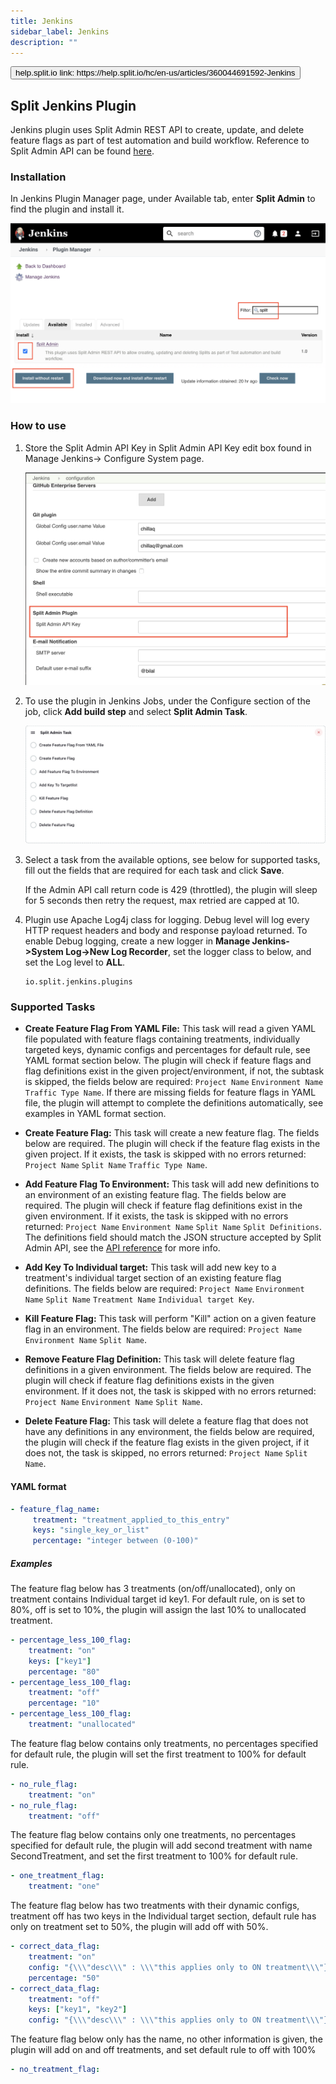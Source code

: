 ```yaml
---
title: Jenkins
sidebar_label: Jenkins
description: ""
---
```


<p>
  <button style={{borderRadius:'8px', border:'1px', fontFamily:'Courier New', fontWeight:'800', textAlign:'left'}}> help.split.io link: https://help.split.io/hc/en-us/articles/360044691592-Jenkins </button>
</p>

## Split Jenkins Plugin
Jenkins plugin uses Split Admin REST API to create, update, and delete feature flags as part of test automation and build workflow. Reference to Split Admin API can be found [here](https://docs.split.io/reference).

### Installation
In Jenkins Plugin Manager page, under Available tab, enter **Split Admin** to find the plugin and install it.

![](./static/jenkins-plugin-manager.png)

### How to use

1. Store the Split Admin API Key in Split Admin API Key edit box found in Manage Jenkins-> Configure System page.

   ![](./static/jenkins-configuration.png)

2. To use the plugin in Jenkins Jobs, under the Configure section of the job, click **Add build step** and select **Split Admin Task**.

   ![](./static/jenkins-splitadmin-task.png)

3. Select a task from the available options, see below for supported tasks, fill out the fields that are required for each task and click **Save**.

   If the Admin API call return code is 429 (throttled), the plugin will sleep for 5 seconds then retry the request, max retried are capped at 10.

4. Plugin use Apache Log4j class for logging. Debug level will log every HTTP request headers and body and response payload returned. To enable Debug logging, create a new logger in **Manage Jenkins->System Log->New Log Recorder**, set the logger class to below, and set the Log level to **ALL**.

<ul>

```
io.split.jenkins.plugins
```

</ul>

### Supported Tasks

* **Create Feature Flag From YAML File:** This task will read a given YAML file populated with feature flags containing treatments, individually targeted keys, dynamic configs and percentages for default rule, see YAML format section below. The plugin will check if feature flags and flag definitions exist in the given project/environment, if not, the subtask is skipped, the fields below are required: `Project Name` `Environment Name` `Traffic Type Name`.
   If there are missing fields for feature flags in YAML file, the plugin will attempt to complete the definitions automatically, see examples in YAML format section.

* **Create Feature Flag:** This task will create a new feature flag. The fields below are required. The plugin will check if the feature flag exists in the given project. If it exists, the task is skipped with no errors returned: `Project Name` `Split Name` `Traffic Type Name`.

* **Add Feature Flag To Environment:** This task will add new definitions to an environment of an existing feature flag. The fields below are required. The plugin will check if feature flag definitions exist in the given environment. If it exists, the task is skipped with no errors returned: `Project Name` `Environment Name` `Split Name` `Split Definitions`. The definitions field should match the JSON structure accepted by Split Admin API, see the [API reference](https://docs.split.io/reference#create-split-definition-in-environment) for more info.

* **Add Key To Individual target:** This task will add new key to a treatment's individual target section of an existing feature flag definitions. The fields below are required: `Project Name` `Environment Name` `Split Name` `Treatment Name` `Individual target Key`.

* **Kill Feature Flag:** This task will perform "Kill" action on a given feature flag in an environment. The fields below are required: `Project Name` `Environment Name` `Split Name`.

* **Remove Feature Flag Definition:** This task will delete feature flag definitions in a given environment. The fields below are required. The plugin will check if feature flag definitions exists in the given environment. If it does not, the task is skipped with no errors returned: `Project Name` `Environment Name` `Split Name`.

* **Delete Feature Flag:** This task will delete a feature flag that does not have any definitions in any environment, the fields below are required, the plugin will check if the feature flag exists in the given project, if it does not, the task is skipped, no errors returned: `Project Name` `Split Name`.

#### YAML format

```yaml
- feature_flag_name:
     treatment: "treatment_applied_to_this_entry"
     keys: "single_key_or_list"
     percentage: "integer between (0-100)"
```

##### Examples

The feature flag below has 3 treatments (on/off/unallocated), only on treatment contains Individual target id key1. For default rule, on is set to 80%, off is set to 10%, the plugin will assign the last 10% to unallocated treatment.

```yaml
- percentage_less_100_flag:
    treatment: "on"
    keys: ["key1"]
    percentage: "80"
- percentage_less_100_flag:
    treatment: "off"
    percentage: "10"
- percentage_less_100_flag:
    treatment: "unallocated"
```

The feature flag below contains only treatments, no percentages specified for default rule, the plugin will set the first treatment to 100% for default rule.
```yaml
- no_rule_flag:
    treatment: "on"
- no_rule_flag:
    treatment: "off"
```

The feature flag below contains only one treatments, no percentages specified for default rule, the plugin will add second treatment with name SecondTreatment, and set the first treatment to 100% for default rule.
```yaml
- one_treatment_flag:
    treatment: "one"
```

The feature flag below has two treatments with their dynamic configs, treatment off has two keys in the Individual target section, default rule has only on treatment set to 50%, the plugin will add off with 50%.
```yaml
- correct_data_flag:
    treatment: "on"
    config: "{\\\"desc\\\" : \\\"this applies only to ON treatment\\\"}"
    percentage: "50"
- correct_data_flag:
    treatment: "off"
    keys: ["key1", "key2"]
    config: "{\\\"desc\\\" : \\\"this applies only to ON treatment\\\"}"
```

The feature flag below only has the name, no other information is given, the plugin will add on and off treatments, and set default rule to off with 100%
```yaml
- no_treatment_flag:
```
